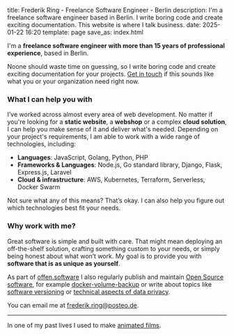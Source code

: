 title: Frederik Ring - Freelance Software Engineer - Berlin
description: I'm a freelance software engineer based in Berlin. I write boring code and create exciting documentation. This website is where I talk business.
date: 2025-01-22 16:20
template: page
save_as: index.html

I'm a **freelance software engineer with more than 15 years of professional experience**, based in Berlin.

Noone should waste time on guessing, so I write boring code and create exciting documentation for your projects. [Get in touch](mailto:frederik.ring@posteo.de) if this sounds like what you or your organization need right now.

### What I can help you with

I’ve worked across almost every area of web development. No matter if you're looking for a **static website**, a **webshop** or a complex **cloud solution**, I can help you make sense of it and deliver what's needed. Depending on your project's requirements, I am able to work with a wide range of technologies, including:

- **Languages**:  JavaScript, Golang, Python, PHP
- **Frameworks & Languages**: Node.js, Go standard library, Django, Flask, Express.js, Laravel
- **Cloud & infrastructure**: AWS, Kubernetes, Terraform, Serverless, Docker Swarm

Not sure what any of this means? That’s okay. I can also help you figure out which technologies best fit your needs.

### Why work with me?

Great software is simple and built with care. That might mean deploying an off-the-shelf solution, crafting something custom to your needs, or simply being honest about what won’t work. My goal is to provide you with **software that is as unique as yourself**.

As part of [offen.software](https://www.offen.software) I also regularly publish and maintain [Open Source software](https://github.com/offen), for example [docker-volume-backup](https://github.com/offen/docker-volume-backup) or write about topics like [software versioning](https://www.offen.dev/blog/untold-roads-versioning-early-stage-software/) or [technical aspects of data privacy](https://www.offen.dev/blog/privacy-cookies/).

You can email me at [frederik.ring@posteo.de](frederik.ring@posteo.de).

---

In one of my past lives I used to make [animated films](http://films.frederikring.com).

